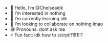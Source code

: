 - 👋 Hello, I’m @Chelseaidk
- 👀 I’m interested in nothing
- 🌱 I’m currently learning idk
- 💞️ I’m looking to collaborate on nothing lmao
- 😄 Pronouns: dont ask me
- ⚡ Fun fact: idk how to scirpt!!1!!1!!1

